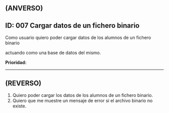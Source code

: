 ## (ANVERSO)
**ID:** 007 **Cargar datos de un fichero binario**
---

Como usuario quiero poder cargar datos de los alumnos de un fichero binario 

actuando como una base de datos del mismo.

**Prioridad:** 

---
## **(REVERSO)**
1. Quiero poder cargar los datos de los alumnos de un fichero binario.
2. Quiero que me muestre un mensaje de error si el archivo binario no existe.
